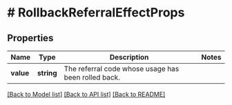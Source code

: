 # # RollbackReferralEffectProps

## Properties

Name | Type | Description | Notes
------------ | ------------- | ------------- | -------------
**value** | **string** | The referral code whose usage has been rolled back. | 

[[Back to Model list]](../../README.md#documentation-for-models) [[Back to API list]](../../README.md#documentation-for-api-endpoints) [[Back to README]](../../README.md)


